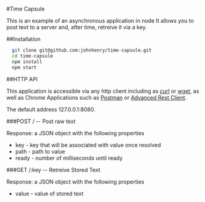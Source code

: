 #Time Capsule

This is an example of an asynchronous application in node
It allows you to post text to a server and, after time, retreive it via a key.

##Installation

```bash
  git clone git@github.com:johnhenry/time-capsule.git
  cd time-capsule
  npm install
  npm start
```

##HTTP API

This application is accessible via any http client including as [curl](http://curl.haxx.se/) or [wget](http://www.gnu.org/software/wget/manual/wget.html), as well as Chrome Applications such as  [Postman](https://chrome.google.com/webstore/detail/postman/fhbjgbiflinjbdggehcddcbncdddomop?hl=en) or [Advanced Rest Client](https://chrome.google.com/webstore/detail/advanced-rest-client/hgmloofddffdnphfgcellkdfbfbjeloo).


The default address 127.0.0.1:8080.

###POST / -- Post raw text

  Response: a JSON object with the following properties
  - key - key that will be associated with value once resolved
  - path - path to value
  - ready - number of milliseconds until ready

###GET /:key -- Retreive Stored Text

  Response: a JSON object with the following properties
  - value - value of stored text
